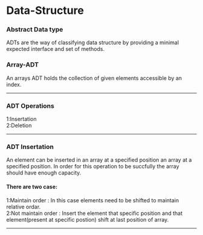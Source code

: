 # Data-Structure
<h3>Abstract Data type</h3>
<p>ADTs are the way of classifying data structure by providing a minimal expected interface and set of methods.</p>
<h3>Array-ADT</h3>
An arrays ADT holds the collection of given elements accessible by an index.
<hr>
<h3>ADT Operations</h3>
1:Insertation <br>
2:Deletion
<hr>
<h3>ADT Insertation</h3>
An element can be inserted in an array at a specified position an array at a specified position.
In order for this operation to be succfully the array should have enough capacity.
<h4>There are two case:</h4> 
1:Maintain order : In this case elements need to be shifted to maintain relative ordar. <br>
2:Not maintain order : Insert the element that specific position and that element(present at specific postion) shift at last position of array. 
<hr>
